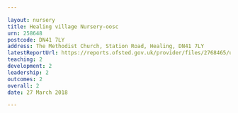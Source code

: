```yaml
---

layout: nursery
title: Healing village Nursery-oosc
urn: 258648
postcode: DN41 7LY
address: The Methodist Church, Station Road, Healing, DN41 7LY
latestReportUrl: https://reports.ofsted.gov.uk/provider/files/2768465/urn/258648.pdf
teaching: 2
development: 2
leadership: 2
outcomes: 2
overall: 2
date: 27 March 2018

---
```

